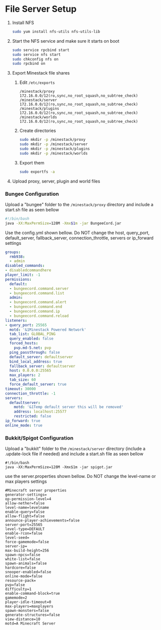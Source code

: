 File Server Setup
=================

1. Install NFS
    
    ```sh
    sudo yum install nfs-utils nfs-utils-lib
    ```
    
2. Start the NFS service and make sure it starts on boot

    ```sh
    sudo service rpcbind start
    sudo service nfs start
    sudo chkconfig nfs on
    sudo rpcbind on
    ```

3. Export Minestack file shares 

    1. Edit `/etc/exports`
    
        ```
        /minestack/proxy           172.16.0.0/12(ro,sync,no_root_squash,no_subtree_check)
        /minestack/server           172.16.0.0/12(ro,sync,no_root_squash,no_subtree_check)
        /minestack/plugins           172.16.0.0/12(ro,sync,no_root_squash,no_subtree_check)
        /minestack/worlds           172.16.0.0/12(ro,sync,no_root_squash,no_subtree_check)
        ```
    
    2. Create directories
    
        ```sh
        sudo mkdir -p /minestack/proxy
        sudo mkdir -p /minestack/server
        sudo mkdir -p /minestack/plugins
        sudo mkdir -p /minestack/worlds
        ```
    
    3. Export them
    
        ```sh
        sudo exportfs -a
        ```
    
4. Upload proxy, server, plugin and world files

### Bungee Configuration

Upload a "bungee" folder to the `/minestack/proxy` directory and include a start.sh file as seen bellow

```sh
#!/bin/bash
java -XX:MaxPermSize=128M -Xmx$1m -jar BungeeCord.jar
```

Use the config.yml shown bellow. Do NOT change the host, query_port, default_server, fallback_server, connection_throttle, servers or ip_forward settings

```yaml
groups:
  rmb938:
  - admin
disabled_commands:
- disabledcommandhere
player_limit: -1
permissions:
  default:
  - bungeecord.command.server
  - bungeecord.command.list
  admin:
  - bungeecord.command.alert
  - bungeecord.command.end
  - bungeecord.command.ip
  - bungeecord.command.reload
listeners:
- query_port: 25565
  motd: '&1Minestack Powered Network'
  tab_list: GLOBAL_PING
  query_enabled: false
  forced_hosts:
    pvp.md-5.net: pvp
  ping_passthrough: false
  default_server: defaultserver
  bind_local_address: true
  fallback_server: defaultserver
  host: 0.0.0.0:25565
  max_players: 2
  tab_size: 60
  force_default_server: true
timeout: 30000
connection_throttle: -1
servers:
  defaultserver:
    motd: '&1Temp default server this will be removed'
    address: localhost:25577
    restricted: false
ip_forward: true
online_mode: true
```

### Bukkit/Spigot Configuration

Upload a "bukkit" folder to the `/minestack/server` directory (include a .update-lock file if needed) and include a start.sh file as seen bellow

```
#!/bin/bash
java -XX:MaxPermSize=128M -Xmx$1m -jar spigot.jar
```

use the server.properties shown bellow. Do NOT change the level-name or max players settings

```
#Minecraft server properties
generator-settings=
op-permission-level=4
allow-nether=false
level-name=levelname
enable-query=false
allow-flight=false
announce-player-achievements=false
server-port=25565
level-type=DEFAULT
enable-rcon=false
level-seed=
force-gamemode=false
server-ip=
max-build-height=256
spawn-npcs=false
white-list=false
spawn-animals=false
hardcore=false
snooper-enabled=false
online-mode=false
resource-pack=
pvp=false
difficulty=1
enable-command-block=true
gamemode=2
player-idle-timeout=0
max-players=maxplayers
spawn-monsters=false
generate-structures=false
view-distance=10
motd=A Minecraft Server

```
